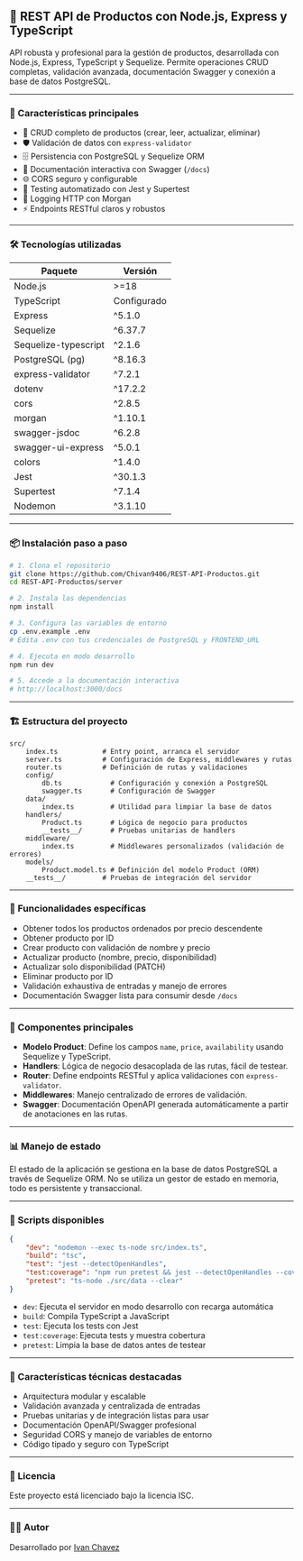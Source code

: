 ## 🛒 REST API de Productos con Node.js, Express y TypeScript

API robusta y profesional para la gestión de productos, desarrollada con Node.js, Express, TypeScript y Sequelize. Permite operaciones CRUD completas, validación avanzada, documentación Swagger y conexión a base de datos PostgreSQL.

---

### 🚀 Características principales

- 🔄 CRUD completo de productos (crear, leer, actualizar, eliminar)
- 🛡️ Validación de datos con `express-validator`
- 🗄️ Persistencia con PostgreSQL y Sequelize ORM
- 📄 Documentación interactiva con Swagger (`/docs`)
- 🌐 CORS seguro y configurable
- 🧪 Testing automatizado con Jest y Supertest
- 📝 Logging HTTP con Morgan
- ⚡ Endpoints RESTful claros y robustos

---

### 🛠️ Tecnologías utilizadas

| Paquete                | Versión     |
|------------------------|-------------|
| Node.js                | >=18        |
| TypeScript             | Configurado |
| Express                | ^5.1.0      |
| Sequelize              | ^6.37.7     |
| Sequelize-typescript   | ^2.1.6      |
| PostgreSQL (pg)        | ^8.16.3     |
| express-validator      | ^7.2.1      |
| dotenv                 | ^17.2.2     |
| cors                   | ^2.8.5      |
| morgan                 | ^1.10.1     |
| swagger-jsdoc          | ^6.2.8      |
| swagger-ui-express     | ^5.0.1      |
| colors                 | ^1.4.0      |
| Jest                   | ^30.1.3     |
| Supertest              | ^7.1.4      |
| Nodemon                | ^3.1.10     |

---

### 📦 Instalación paso a paso

```bash
# 1. Clona el repositorio
git clone https://github.com/Chivan9406/REST-API-Productos.git
cd REST-API-Productos/server

# 2. Instala las dependencias
npm install

# 3. Configura las variables de entorno
cp .env.example .env
# Edita .env con tus credenciales de PostgreSQL y FRONTEND_URL

# 4. Ejecuta en modo desarrollo
npm run dev

# 5. Accede a la documentación interactiva
# http://localhost:3000/docs
```

---

### 🏗️ Estructura del proyecto

```text
src/
	index.ts           # Entry point, arranca el servidor
	server.ts          # Configuración de Express, middlewares y rutas
	router.ts          # Definición de rutas y validaciones
	config/
		db.ts            # Configuración y conexión a PostgreSQL
		swagger.ts       # Configuración de Swagger
	data/
		index.ts         # Utilidad para limpiar la base de datos
	handlers/
		Product.ts       # Lógica de negocio para productos
		__tests__/       # Pruebas unitarias de handlers
	middleware/
		index.ts         # Middlewares personalizados (validación de errores)
	models/
		Product.model.ts # Definición del modelo Product (ORM)
	__tests__/         # Pruebas de integración del servidor
```

---

### 🎯 Funcionalidades específicas

- Obtener todos los productos ordenados por precio descendente
- Obtener producto por ID
- Crear producto con validación de nombre y precio
- Actualizar producto (nombre, precio, disponibilidad)
- Actualizar solo disponibilidad (PATCH)
- Eliminar producto por ID
- Validación exhaustiva de entradas y manejo de errores
- Documentación Swagger lista para consumir desde `/docs`

---

### 🎨 Componentes principales

- **Modelo Product**: Define los campos `name`, `price`, `availability` usando Sequelize y TypeScript.
- **Handlers**: Lógica de negocio desacoplada de las rutas, fácil de testear.
- **Router**: Define endpoints RESTful y aplica validaciones con `express-validator`.
- **Middlewares**: Manejo centralizado de errores de validación.
- **Swagger**: Documentación OpenAPI generada automáticamente a partir de anotaciones en las rutas.

---

### 📊 Manejo de estado

El estado de la aplicación se gestiona en la base de datos PostgreSQL a través de Sequelize ORM. No se utiliza un gestor de estado en memoria, todo es persistente y transaccional.

---

### 🔧 Scripts disponibles

```json
{
	"dev": "nodemon --exec ts-node src/index.ts",
	"build": "tsc",
	"test": "jest --detectOpenHandles",
	"test:coverage": "npm run pretest && jest --detectOpenHandles --coverage",
	"pretest": "ts-node ./src/data --clear"
}
```

- `dev`: Ejecuta el servidor en modo desarrollo con recarga automática
- `build`: Compila TypeScript a JavaScript
- `test`: Ejecuta los tests con Jest
- `test:coverage`: Ejecuta tests y muestra cobertura
- `pretest`: Limpia la base de datos antes de testear

---

### 🌟 Características técnicas destacadas

- Arquitectura modular y escalable
- Validación avanzada y centralizada de entradas
- Pruebas unitarias y de integración listas para usar
- Documentación OpenAPI/Swagger profesional
- Seguridad CORS y manejo de variables de entorno
- Código tipado y seguro con TypeScript

---

### 📄 Licencia

Este proyecto está licenciado bajo la licencia ISC.

---

### 👨‍💻 Autor

Desarrollado por [Ivan Chavez](https://github.com/Chivan9406)
